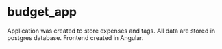 # budget_app 
Application was created to store expenses and tags. All data are stored in postgres database. Frontend created in Angular.
